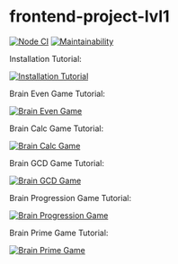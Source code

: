 # frontend-project-lvl1

[![Node CI](https://github.com/aemelianovich/frontend-project-lvl1/workflows/Node%20CI/badge.svg)](https://github.com/aemelianovich/frontend-project-lvl1/actions)
[![Maintainability](https://api.codeclimate.com/v1/badges/a99a88d28ad37a79dbf6/maintainability)](https://codeclimate.com/github/aemelianovich/frontend-project-lvl1)

Installation Tutorial:

[![Installation Tutorial](https://asciinema.org/a/xc3Uq0ZjpTkQUFtiZkV8djthz.svg)](https://asciinema.org/a/xc3Uq0ZjpTkQUFtiZkV8djthz?autoplay=1&speed=2)

Brain Even Game Tutorial:

[![Brain Even Game](https://asciinema.org/a/jb3IOLw97KAN0AEgO7TQ06pnH.svg)](https://asciinema.org/a/jb3IOLw97KAN0AEgO7TQ06pnH?autoplay=1&speed=2)

Brain Calc Game Tutorial:

[![Brain Calc Game](https://asciinema.org/a/nmGCKRidt5CK2RuYG1GBjg3ZQ.svg)](https://asciinema.org/a/nmGCKRidt5CK2RuYG1GBjg3ZQ?autoplay=1&speed=2)

Brain GCD Game Tutorial:

[![Brain GCD Game](https://asciinema.org/a/aqtSG9LAmdTxbeqVd5YPmNrk7.svg)](https://asciinema.org/a/aqtSG9LAmdTxbeqVd5YPmNrk7?autoplay=1&speed=2)

Brain Progression Game Tutorial:

[![Brain Progression Game](https://asciinema.org/a/UdwHm4aNQnrpOizTkxzL36PTh.svg)](https://asciinema.org/a/UdwHm4aNQnrpOizTkxzL36PTh?autoplay=1&speed=2)

Brain Prime Game Tutorial:

[![Brain Prime Game](https://asciinema.org/a/uDKaPzibDpYnc8la5ZeeHzZd8.svg)](https://asciinema.org/a/uDKaPzibDpYnc8la5ZeeHzZd8?autoplay=1&speed=2)
